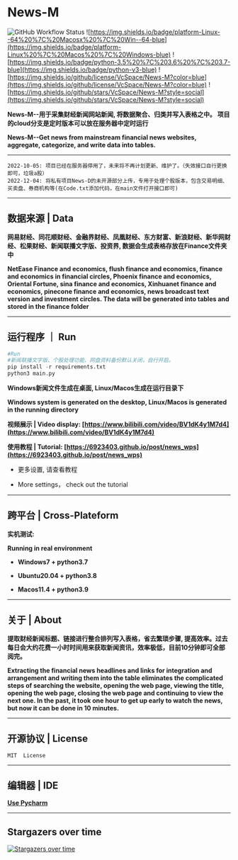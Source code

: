 # News-M

![GitHub Workflow Status](https://img.shields.io/github/actions/workflow/status/VcSpace/News-M/python-app.yml?branch=main)
![https://img.shields.io/badge/platform-Linux--64%20%7C%20Macosx%20%7C%20Win--64-blue](https://img.shields.io/badge/platform-Linux%20%7C%20Macos%20%7C%20Windows-blue) ![https://img.shields.io/badge/python-3.5%20%7C%203.6%20%7C%203.7-blue](https://img.shields.io/badge/python-v3-blue) ![https://img.shields.io/github/license/VcSpace/News-M?color=blue](https://img.shields.io/github/license/VcSpace/News-M?color=blue) ![https://img.shields.io/github/stars/VcSpace/News-M?style=social](https://img.shields.io/github/stars/VcSpace/News-M?style=social)

**News-M--用于采集财经新闻网站新闻, 将数据聚合、归类并写入表格之中。 项目的cloud分支是定时版本可以放在服务器中定时运行** 

**News-M--Get news from mainstream financial news websites, aggregate, categorize, and write data into tables.**

---

```
2022-10-05: 项目已经在服务器停用了，未来将不再计划更新、维护了。（失效接口自行更换即可，垃圾a股）
2022-12-04: 将私有项目News-D的未开源部分上传，专用于处理个股版本，包含交易明细、买卖盘、券商机构等(在Code.txt添加代码，在main文件打开接口即可)
```

---

## 数据来源 | Data

**网易财经、同花顺财经、金融界财经、凤凰财经、东方财富、新浪财经、新华网财经、松果财经、新闻联播文字版、投资界, 数据会生成表格存放在Finance文件夹中**

**NetEase Finance and economics, flush finance and economics, finance and economics in financial circles, Phoenix finance and economics, Oriental Fortune, sina finance and economics, Xinhuanet finance and economics, pinecone finance and economics, news broadcast text version and investment circles. The data will be generated into tables and stored in the finance folder**

---

## 运行程序 ｜ Run

```python 
#Run
#新闻联播文字版、个股处理功能、网盘资料备份默认关闭，自行开启。
pip install -r requirements.txt
python3 main.py
```

**Windows新闻文件生成在桌面, Linux/Macos生成在运行目录下**

**Windows system is generated on the desktop, Linux/Macos is generated in the running directory**

**视频展示 | Video display: [https://www.bilibili.com/video/BV1dK4y1M7d4](https://www.bilibili.com/video/BV1dK4y1M7d4)**

**使用教程 | Tutorial: [https://6923403.github.io/post/news_wps](https://6923403.github.io/post/news_wps)**

- 更多设置, 请查看教程

- More settings， check out the tutorial
 
---

## 跨平台 | Cross-Plateform

**实机测试:**

**Running in real environment**

- **Windows7 + python3.7**

- **Ubuntu20.04 + python3.8**

- **Macos11.4 + python3.9**

---

## 关于 | About

**提取财经新闻标题、链接进行整合排列写入表格，省去繁琐步骤, 提高效率。过去每日会大约花费一小时时间用来获取新闻资讯，效率极低，目前10分钟即可全部阅完。**

**Extracting the financial news headlines and links for integration and arrangement and writing them into the table eliminates the complicated steps of searching the website, opening the web page, viewing the title, opening the web page, closing the web page and continuing to view the next one. In the past, it took one hour to get up early to watch the news, but now it can be done in 10 minutes.**


---

## 开源协议 | License

``MIT  License``

---

## 编辑器 | IDE 

**[Use Pycharm](https://www.jetbrains.com/pycharm/)**

---


## Stargazers over time

[![Stargazers over time](https://starchart.cc/VcSpace/News-M.svg)](https://starchart.cc/VcSpace/News-M)


